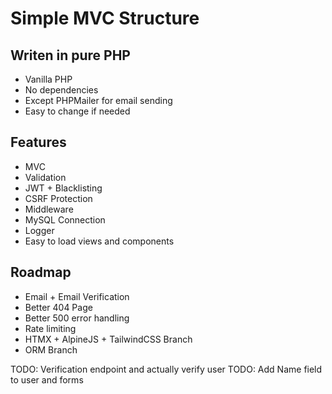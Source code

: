 # Simple MVC Structure

## Writen in pure PHP
- Vanilla PHP
- No dependencies
- Except PHPMailer for email sending
- Easy to change if needed

## Features
- MVC
- Validation
- JWT + Blacklisting
- CSRF Protection
- Middleware
- MySQL Connection
- Logger
- Easy to load views and components

## Roadmap
- Email + Email Verification
- Better 404 Page
- Better 500 error handling
- Rate limiting
- HTMX + AlpineJS + TailwindCSS Branch
- ORM Branch



TODO: Verification endpoint and actually verify user
TODO: Add Name field to user and forms
